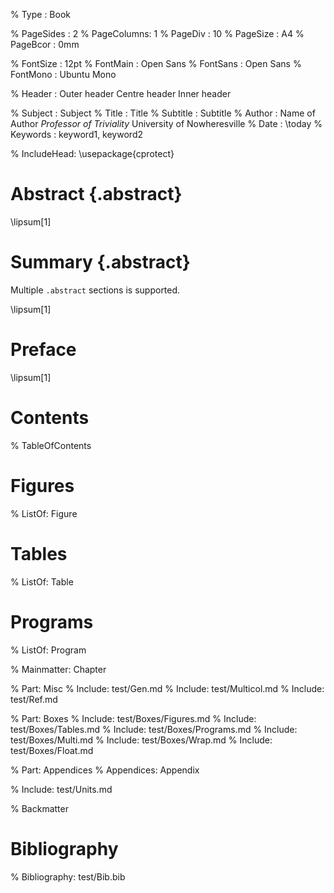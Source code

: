 % Type       : Book

% PageSides  : 2
% PageColumns: 1
% PageDiv    : 10
% PageSize   : A4
% PageBcor   : 0mm

% FontSize   : 12pt
% FontMain   : Open Sans
% FontSans   : Open Sans
% FontMono   : Ubuntu Mono

% Header     : Outer header
               Centre header
               Inner header

% Subject    : Subject
% Title      : Title
% Subtitle   : Subtitle
% Author     : Name of Author
               _Professor of Triviality_
               University of Nowheresville
% Date       : \today
% Keywords   : keyword1, keyword2

% IncludeHead:
  \usepackage{cprotect}

# Abstract {.abstract}

\lipsum[1]

# Summary {.abstract}

Multiple `.abstract` sections is supported.

\lipsum[1]

# Preface

\lipsum[1]

# Contents
% TableOfContents

# Figures
% ListOf: Figure
# Tables
% ListOf: Table
# Programs
% ListOf: Program

% Mainmatter: Chapter

% Part: Misc
% Include: test/Gen.md
% Include: test/Multicol.md
% Include: test/Ref.md

% Part: Boxes
% Include: test/Boxes/Figures.md
% Include: test/Boxes/Tables.md
% Include: test/Boxes/Programs.md
% Include: test/Boxes/Multi.md
% Include: test/Boxes/Wrap.md
% Include: test/Boxes/Float.md

% Part: Appendices
% Appendices: Appendix

% Include: test/Units.md

% Backmatter

# Bibliography
% Bibliography: test/Bib.bib
